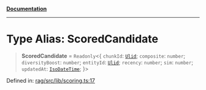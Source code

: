 [**Documentation**](../../../README.md)

***

# Type Alias: ScoredCandidate

> **ScoredCandidate** = `Readonly`\<\{ `chunkId`: [`Ulid`](Ulid.md); `composite`: `number`; `diversityBoost`: `number`; `entityId`: [`Ulid`](Ulid.md); `recency`: `number`; `sim`: `number`; `updatedAt`: [`IsoDateTime`](IsoDateTime.md); \}\>

Defined in: [rag/src/lib/scoring.ts:17](https://github.com/ceponatia/roler/blob/1efd6363aec6d66587551f7c0b65cf6ffafb4079/packages/rag/src/lib/scoring.ts#L17)
